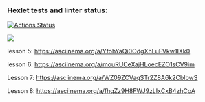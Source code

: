 ### Hexlet tests and linter status:
[![Actions Status](https://github.com/Tema19/fullstack-javascript-project-44/workflows/hexlet-check/badge.svg)](https://github.com/Tema19/fullstack-javascript-project-44/actions)

<a href="https://codeclimate.com/github/Tema19/fullstack-javascript-project-44/maintainability"><img src="https://api.codeclimate.com/v1/badges/19a61a9b62485f1cba17/maintainability" /></a>

lesson 5:
https://asciinema.org/a/YfohYaQi0OdgXhLuFVkw1IXk0

lesson 6:
https://asciinema.org/a/mouRUCeXajHLoecEZO1sCV9im

Lesson 7: 
https://asciinema.org/a/WZ09ZCVaqSTr2Z8A6k2CblbwS

Lesson 8: 
https://asciinema.org/a/fhqZz9H8FWJ9zLIxCxB4zhCoA

